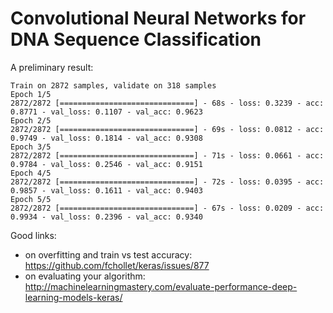 # Convolutional Neural Networks for DNA Sequence Classification

A preliminary result:

```
Train on 2872 samples, validate on 318 samples
Epoch 1/5
2872/2872 [==============================] - 68s - loss: 0.3239 - acc: 0.8771 - val_loss: 0.1107 - val_acc: 0.9623
Epoch 2/5
2872/2872 [==============================] - 69s - loss: 0.0812 - acc: 0.9749 - val_loss: 0.1814 - val_acc: 0.9308
Epoch 3/5
2872/2872 [==============================] - 71s - loss: 0.0661 - acc: 0.9784 - val_loss: 0.2546 - val_acc: 0.9151
Epoch 4/5
2872/2872 [==============================] - 72s - loss: 0.0395 - acc: 0.9857 - val_loss: 0.1611 - val_acc: 0.9403
Epoch 5/5
2872/2872 [==============================] - 67s - loss: 0.0209 - acc: 0.9934 - val_loss: 0.2396 - val_acc: 0.9340
```

Good links:
- on overfitting and train vs test accuracy: https://github.com/fchollet/keras/issues/877
- on evaluating your algorithm: http://machinelearningmastery.com/evaluate-performance-deep-learning-models-keras/

